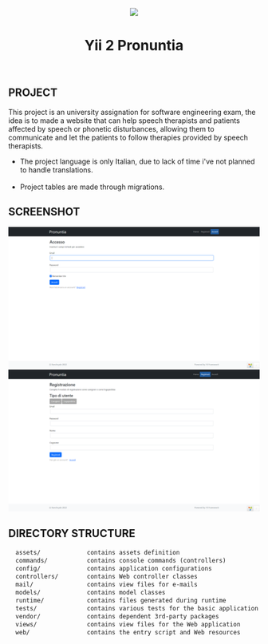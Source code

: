 <p align="center">
    <a href="https://github.com/yiisoft" target="_blank">
        <img src="https://avatars0.githubusercontent.com/u/993323" height="100px">
    </a>
    <h1 align="center">Yii 2 Pronuntia</h1>
    <br>
</p>

PROJECT
-------
This project is an university assignation for software engineering exam, the idea is to made a website that can help speech therapists and patients affected by speech or phonetic disturbances, allowing them to communicate and let the patients to follow therapies provided by speech therapists.
<br>
<ul>
    <li>The project language is only Italian, due to lack of time i've not planned to handle translations.</li>
<br>
    <li>Project tables are made through migrations.</li>
</ul>

SCREENSHOT
----------
<img src="accesso.png">
<img src="registrazione.png">

DIRECTORY STRUCTURE
-------------------

      assets/             contains assets definition
      commands/           contains console commands (controllers)
      config/             contains application configurations
      controllers/        contains Web controller classes
      mail/               contains view files for e-mails
      models/             contains model classes
      runtime/            contains files generated during runtime
      tests/              contains various tests for the basic application
      vendor/             contains dependent 3rd-party packages
      views/              contains view files for the Web application
      web/                contains the entry script and Web resources
